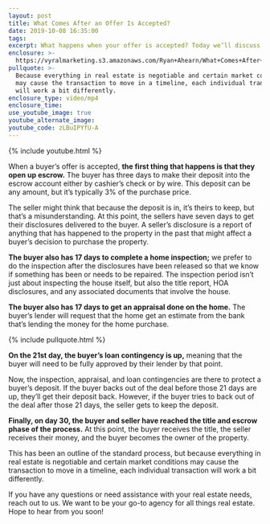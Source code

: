 ```yaml
---
layout: post
title: What Comes After an Offer Is Accepted?
date: 2019-10-08 16:35:00
tags:
excerpt: What happens when your offer is accepted? Today we’ll discuss.
enclosure: >-
  https://vyralmarketing.s3.amazonaws.com/Ryan+Ahearn/What+Comes+After+an+Offer+Is+Accepted_.mp4
pullquote: >-
  Because everything in real estate is negotiable and certain market conditions
  may cause the transaction to move in a timeline, each individual transaction
  will work a bit differently.
enclosure_type: video/mp4
enclosure_time:
use_youtube_image: true
youtube_alternate_image:
youtube_code: zLBuIPYfU-A
---
```


{% include youtube.html %}

When a buyer’s offer is accepted, **the first thing that happens is that they open up escrow.** The buyer has three days to make their deposit into the escrow account either by cashier’s check or by wire. This deposit can be any amount, but it’s typically 3% of the purchase price.

The seller might think that because the deposit is in, it’s theirs to keep, but that’s a misunderstanding. At this point, the sellers have seven days to get their disclosures delivered to the buyer. A seller’s disclosure is a report of anything that has happened to the property in the past that might affect a buyer’s decision to purchase the property.

**The buyer also has 17 days to complete a home inspection;** we prefer to do the inspection after the disclosures have been released so that we know if something has been or needs to be repaired. The inspection period isn’t just about inspecting the house itself, but also the title report, HOA disclosures, and any associated documents that involve the house.

**The buyer also has 17 days to get an appraisal done on the home.** The buyer’s lender will request that the home get an estimate from the bank that’s lending the money for the home purchase.

{% include pullquote.html %}

**On the 21st day, the buyer’s loan contingency is up,** meaning that the buyer will need to be fully approved by their lender by that point.&nbsp;

Now, the inspection, appraisal, and loan contingencies are there to protect a buyer’s deposit. If the buyer backs out of the deal before those 21 days are up, they’ll get their deposit back. However, if the buyer tries to back out of the deal after those 21 days, the seller gets to keep the deposit.

**Finally, on day 30, the buyer and seller have reached the title and escrow phase of the process.** At this point, the buyer receives the title, the seller receives their money, and the buyer becomes the owner of the property.

This has been an outline of the standard process, but because everything in real estate is negotiable and certain market conditions may cause the transaction to move in a timeline, each individual transaction will work a bit differently.

If you have any questions or need assistance with your real estate needs, reach out to us. We want to be your go-to agency for all things real estate. Hope to hear from you soon\!<br>&nbsp;